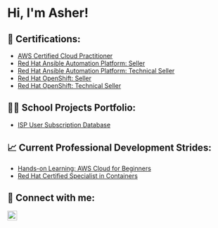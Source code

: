  <h1>Hi, I'm Asher! </h1>

<h2>📄 Certifications:</h2>

- [AWS Certified Cloud Practitioner](https://www.credly.com/badges/a560ad7e-4045-4ef2-9734-42ca36158418/linked_in_profile)
- [Red Hat Ansible Automation Platform: Seller](https://www.credly.com/badges/6fef3c3a-ccf5-4e77-ac33-b795594e81e9/public_url)
- [Red Hat Ansible Automation Platform: Technical Seller](https://www.credly.com/badges/5bf98109-87c4-4a91-aaa4-9efa119226a0/public_url)
- [Red Hat OpenShift: Seller](https://www.credly.com/badges/adeed761-c05d-4ca4-8f98-de4b7a3d828c/public_url)
- [Red Hat OpenShift: Technical Seller](https://www.credly.com/badges/e0fe013a-0cce-426a-aacd-9fbfce39ecfa)
  
<h2>👨‍💻 School Projects Portfolio:</h2>

- [ISP User Subscription Database](https://github.com/AsherHawk/ISP-UserSubscription-Database-Project)



<h2>📈 Current Professional Development Strides:</h2>

- [Hands-on Learning: AWS Cloud for Beginners](https://www.whizlabs.com/aws-beginners-training-hands-on-labs/)
- [Red Hat Certified Specialist in Containers](https://training-lms.redhat.com/lmt/clmslearningpathdetails.prmain?in_sessionId=49843820J93A4A45&in_learningPathId=48306229&in_from_module=LMTLOGIN.PRMENU)




<h2> 🤳 Connect with me:</h2>

[<img align="left" alt="JoshMadakor | LinkedIn" width="22px" src="https://cdn.jsdelivr.net/npm/simple-icons@v3/icons/linkedin.svg" />][linkedin]


[linkedin]: https://linkedin.com/in/asherhawk/

